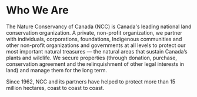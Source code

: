 # Who We Are

The Nature Conservancy of Canada (NCC) is Canada's leading national land conservation organization. 
A private, non-profit organization, we partner with individuals, corporations, foundations, Indigenous 
communities and other non-profit organizations and governments at all levels to protect our most important 
natural treasures — the natural areas that sustain Canada’s plants and wildlife. We secure properties 
(through donation, purchase, conservation agreement and the relinquishment of other legal interests in land) 
and manage them for the long term.

Since 1962, NCC and its partners have helped to protect more than 15 million hectares, coast to coast to coast.
